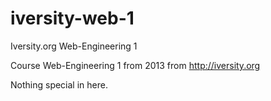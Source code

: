 iversity-web-1
==============

Iversity.org Web-Engineering 1

Course Web-Engineering 1 from 2013 from http://iversity.org

Nothing special in here.
